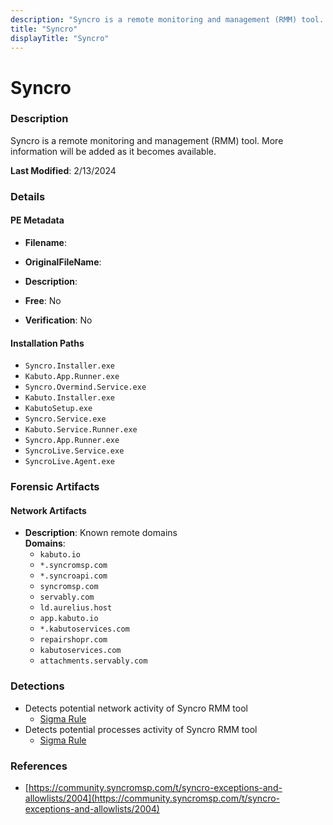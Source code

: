 ```yaml
---
description: "Syncro is a remote monitoring and management (RMM) tool. More information will be added as it becomes available."
title: "Syncro"
displayTitle: "Syncro"
---
```




# Syncro


### Description

Syncro is a remote monitoring and management (RMM) tool. More information will be added as it becomes available.



**Last Modified**: 2/13/2024

### Details


#### PE Metadata
- **Filename**: 
- **OriginalFileName**: 
- **Description**: 


- **Free**: No

- **Verification**: No




#### Installation Paths
- `Syncro.Installer.exe`
- `Kabuto.App.Runner.exe`
- `Syncro.Overmind.Service.exe`
- `Kabuto.Installer.exe`
- `KabutoSetup.exe`
- `Syncro.Service.exe`
- `Kabuto.Service.Runner.exe`
- `Syncro.App.Runner.exe`
- `SyncroLive.Service.exe`
- `SyncroLive.Agent.exe`

### Forensic Artifacts




#### Network Artifacts
- **Description**: Known remote domains
<br/>**Domains**:
    - `kabuto.io`
    - `*.syncromsp.com`
    - `*.syncroapi.com`
    - `syncromsp.com`
    - `servably.com`
    - `ld.aurelius.host`
    - `app.kabuto.io `
    - `*.kabutoservices.com`
    - `repairshopr.com`
    - `kabutoservices.com`
    - `attachments.servably.com`


### Detections
- Detects potential network activity of Syncro RMM tool
  - [Sigma Rule](https://github.com/magicsword-io/LOLRMM/blob/main/detections/sigma/syncro_network_sigma.yml)
- Detects potential processes activity of Syncro RMM tool
  - [Sigma Rule](https://github.com/magicsword-io/LOLRMM/blob/main/detections/sigma/syncro_processes_sigma.yml)

### References
- [https://community.syncromsp.com/t/syncro-exceptions-and-allowlists/2004](https://community.syncromsp.com/t/syncro-exceptions-and-allowlists/2004)


